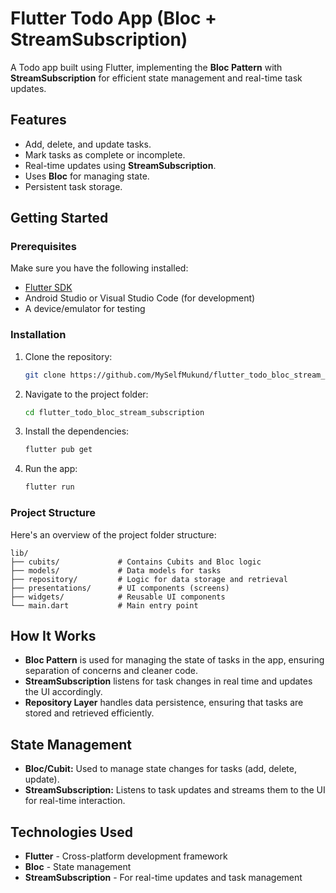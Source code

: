 # Flutter Todo App (Bloc + StreamSubscription)

A Todo app built using Flutter, implementing the **Bloc Pattern** with **StreamSubscription** for efficient state management and real-time task updates.

## Features

- Add, delete, and update tasks.
- Mark tasks as complete or incomplete.
- Real-time updates using **StreamSubscription**.
- Uses **Bloc** for managing state.
- Persistent task storage.

## Getting Started

### Prerequisites

Make sure you have the following installed:

- [Flutter SDK](https://flutter.dev/docs/get-started/install)
- Android Studio or Visual Studio Code (for development)
- A device/emulator for testing

### Installation

1. Clone the repository:

   ```bash
   git clone https://github.com/MySelfMukund/flutter_todo_bloc_stream_subscription.git

2. Navigate to the project folder:
   ```bash
   cd flutter_todo_bloc_stream_subscription

3. Install the dependencies:
   ```bash
   flutter pub get
   
5. Run the app:
   ```bash
   flutter run

### Project Structure
Here's an overview of the project folder structure:
   ```plaintext
   lib/
   ├── cubits/             # Contains Cubits and Bloc logic
   ├── models/             # Data models for tasks
   ├── repository/         # Logic for data storage and retrieval
   ├── presentations/      # UI components (screens)
   ├── widgets/            # Reusable UI components
   └── main.dart           # Main entry point
```

## How It Works

- **Bloc Pattern** is used for managing the state of tasks in the app, ensuring separation of concerns and cleaner code.
- **StreamSubscription** listens for task changes in real time and updates the UI accordingly.
- **Repository Layer** handles data persistence, ensuring that tasks are stored and retrieved efficiently.

## State Management

- **Bloc/Cubit:** Used to manage state changes for tasks (add, delete, update).
- **StreamSubscription:** Listens to task updates and streams them to the UI for real-time interaction.

## Technologies Used

- **Flutter** - Cross-platform development framework
- **Bloc** - State management
- **StreamSubscription** - For real-time updates and task management

